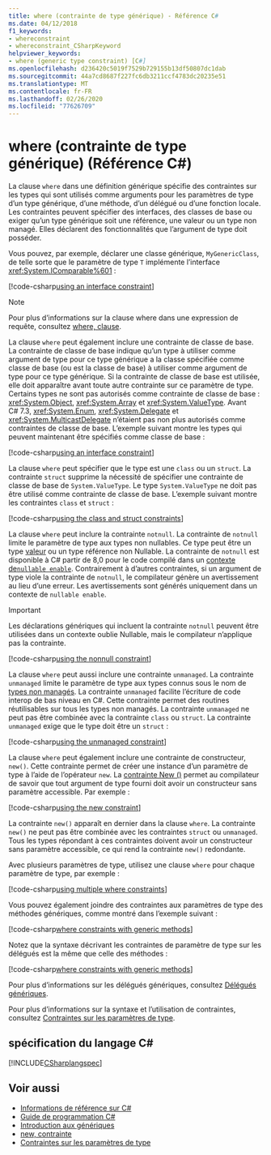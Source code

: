 ```yaml
---
title: where (contrainte de type générique) - Référence C#
ms.date: 04/12/2018
f1_keywords:
- whereconstraint
- whereconstraint_CSharpKeyword
helpviewer_keywords:
- where (generic type constraint) [C#]
ms.openlocfilehash: d236420c5019f7529b729155b13df50807dc1dab
ms.sourcegitcommit: 44a7cd8687f227fc6db3211ccf4783dc20235e51
ms.translationtype: MT
ms.contentlocale: fr-FR
ms.lasthandoff: 02/26/2020
ms.locfileid: "77626709"
---
```

# <a name="where-generic-type-constraint-c-reference"></a>where (contrainte de type générique) (Référence C#)

La clause `where` dans une définition générique spécifie des contraintes sur les types qui sont utilisés comme arguments pour les paramètres de type d’un type générique, d’une méthode, d’un délégué ou d’une fonction locale. Les contraintes peuvent spécifier des interfaces, des classes de base ou exiger qu’un type générique soit une référence, une valeur ou un type non managé. Elles déclarent des fonctionnalités que l’argument de type doit posséder.

Vous pouvez, par exemple, déclarer une classe générique, `MyGenericClass`, de telle sorte que le paramètre de type `T` implémente l’interface <xref:System.IComparable%601> :

[!code-csharp[using an interface constraint](~/samples/snippets/csharp/keywords/GenericWhereConstraints.cs#1)]

> [!NOTE]
> Pour plus d’informations sur la clause where dans une expression de requête, consultez [where, clause](where-clause.md).

La clause `where` peut également inclure une contrainte de classe de base. La contrainte de classe de base indique qu’un type à utiliser comme argument de type pour ce type générique a la classe spécifiée comme classe de base (ou est la classe de base) à utiliser comme argument de type pour ce type générique. Si la contrainte de classe de base est utilisée, elle doit apparaître avant toute autre contrainte sur ce paramètre de type. Certains types ne sont pas autorisés comme contrainte de classe de base : <xref:System.Object>, <xref:System.Array> et <xref:System.ValueType>. Avant C# 7.3, <xref:System.Enum>, <xref:System.Delegate> et <xref:System.MulticastDelegate> n’étaient pas non plus autorisés comme contraintes de classe de base. L’exemple suivant montre les types qui peuvent maintenant être spécifiés comme classe de base :

[!code-csharp[using an interface constraint](~/samples/snippets/csharp/keywords/GenericWhereConstraints.cs#2)]

La clause `where` peut spécifier que le type est une `class` ou un `struct`. La contrainte `struct` supprime la nécessité de spécifier une contrainte de classe de base de `System.ValueType`. Le type `System.ValueType` ne doit pas être utilisé comme contrainte de classe de base. L’exemple suivant montre les contraintes `class` et `struct` :

[!code-csharp[using the class and struct constraints](~/samples/snippets/csharp/keywords/GenericWhereConstraints.cs#3)]

La clause `where` peut inclure la contrainte `notnull`. La contrainte de `notnull` limite le paramètre de type aux types non nullables. Ce type peut être un type [valeur](../builtin-types/value-types.md) ou un type référence non Nullable. La contrainte de `notnull` est disponible à C# partir de 8,0 pour le code compilé dans un [contexte de`nullable enable`](../../nullable-references.md#nullable-contexts). Contrairement à d’autres contraintes, si un argument de type viole la contrainte de `notnull`, le compilateur génère un avertissement au lieu d’une erreur. Les avertissements sont générés uniquement dans un contexte de `nullable enable`.

> [!IMPORTANT]
> Les déclarations génériques qui incluent la contrainte `notnull` peuvent être utilisées dans un contexte oublie Nullable, mais le compilateur n’applique pas la contrainte.

[!code-csharp[using the nonnull constraint](~/samples/snippets/csharp/keywords/GenericWhereConstraints.cs#NotNull)]

La clause `where` peut aussi inclure une contrainte `unmanaged`. La contrainte `unmanaged` limite le paramètre de type aux types connus sous le nom de [types non managés](../builtin-types/unmanaged-types.md). La contrainte `unmanaged` facilite l’écriture de code interop de bas niveau en C#. Cette contrainte permet des routines réutilisables sur tous les types non managés. La contrainte `unmanaged` ne peut pas être combinée avec la contrainte `class` ou `struct`. La contrainte `unmanaged` exige que le type doit être un `struct` :

[!code-csharp[using the unmanaged constraint](~/samples/snippets/csharp/keywords/GenericWhereConstraints.cs#4)]

La clause `where` peut également inclure une contrainte de constructeur, `new()`. Cette contrainte permet de créer une instance d’un paramètre de type à l’aide de l’opérateur `new`. La [contrainte New ()](new-constraint.md) permet au compilateur de savoir que tout argument de type fourni doit avoir un constructeur sans paramètre accessible. Par exemple :

[!code-csharp[using the new constraint](~/samples/snippets/csharp/keywords/GenericWhereConstraints.cs#5)]

La contrainte `new()` apparaît en dernier dans la clause `where`. La contrainte `new()` ne peut pas être combinée avec les contraintes `struct` ou `unmanaged`. Tous les types répondant à ces contraintes doivent avoir un constructeur sans paramètre accessible, ce qui rend la contrainte `new()` redondante.

Avec plusieurs paramètres de type, utilisez une clause `where` pour chaque paramètre de type, par exemple :

[!code-csharp[using multiple where constraints](~/samples/snippets/csharp/keywords/GenericWhereConstraints.cs#6)]

Vous pouvez également joindre des contraintes aux paramètres de type des méthodes génériques, comme montré dans l’exemple suivant :

[!code-csharp[where constraints with generic methods](~/samples/snippets/csharp/keywords/GenericWhereConstraints.cs#7)]

Notez que la syntaxe décrivant les contraintes de paramètre de type sur les délégués est la même que celle des méthodes :

[!code-csharp[where constraints with generic methods](~/samples/snippets/csharp/keywords/GenericWhereConstraints.cs#8)]

Pour plus d’informations sur les délégués génériques, consultez [Délégués génériques](../../programming-guide/generics/generic-delegates.md).

Pour plus d’informations sur la syntaxe et l’utilisation de contraintes, consultez [Contraintes sur les paramètres de type](../../programming-guide/generics/constraints-on-type-parameters.md).

## <a name="c-language-specification"></a>spécification du langage C#

 [!INCLUDE[CSharplangspec](~/includes/csharplangspec-md.md)]

## <a name="see-also"></a>Voir aussi

- [Informations de référence sur C#](../index.md)
- [Guide de programmation C#](../../programming-guide/index.md)
- [Introduction aux génériques](../../programming-guide/generics/index.md)
- [new, contrainte](./new-constraint.md)
- [Contraintes sur les paramètres de type](../../programming-guide/generics/constraints-on-type-parameters.md)

